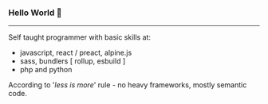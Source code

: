 ### Hello World 🚀

- - -

Self taught programmer with basic skills at:  
- javascript, react / preact, alpine.js
- sass, bundlers [ rollup, esbuild ]
- php and python

According to '_less is more_' rule - no heavy frameworks, mostly semantic code.
